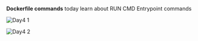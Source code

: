 **Dockerfile commands**
today learn about RUN CMD Entrypoint commands

![Day4 1](https://user-images.githubusercontent.com/62424929/132870795-7d587113-acf9-48df-948b-0f8f737232d9.jpeg)

![Day4 2](https://user-images.githubusercontent.com/62424929/132871026-bdf148b9-6ad8-4354-9cb8-7963246cb106.jpeg)


